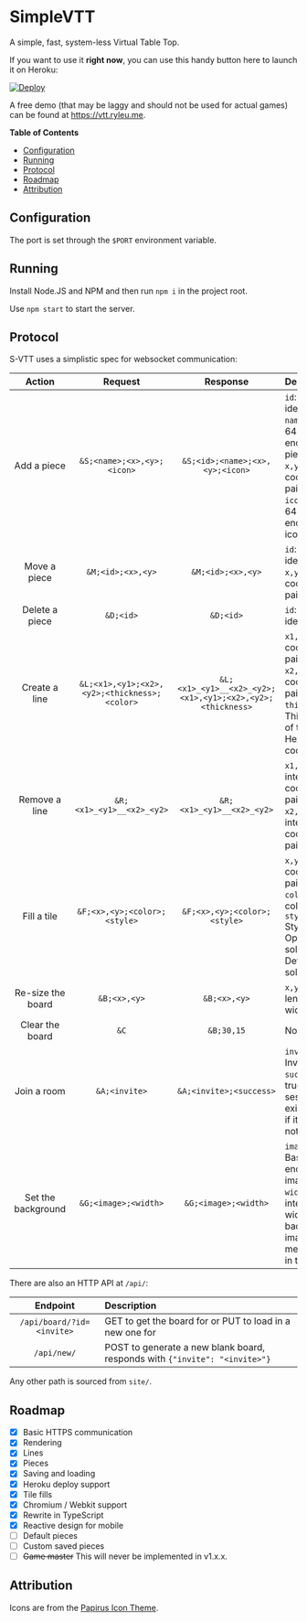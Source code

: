 # SimpleVTT
A simple, fast, system-less Virtual Table Top.

If you want to use it **right now**, you can use this handy button here to
launch it on Heroku:

[![Deploy](https://www.herokucdn.com/deploy/button.svg)](https://heroku.com/deploy?template=https://github.com/ryleu/simple-vtt/tree/main)

A free demo (that may be laggy and should not be used for actual games) can be
found at <https://vtt.ryleu.me>.

**Table of Contents**
 - [Configuration](#configuration)
 - [Running](#running)
 - [Protocol](#protocol)
 - [Roadmap](#roadmap)
 - [Attribution](#attribution)

## Configuration

The port is set through the `$PORT` environment variable.

## Running

Install Node.JS and NPM and then run `npm i` in the project root.

Use `npm start` to start the server.

## Protocol
S-VTT uses a simplistic spec for websocket communication:

|      Action       |                   Request                    |                         Response                          | Description                                                                                                                                     |
|:-----------------:|:--------------------------------------------:|:---------------------------------------------------------:|:------------------------------------------------------------------------------------------------------------------------------------------------|
|    Add a piece    |          `&S;<name>;<x>,<y>;<icon>`          |              `&S;<id>;<name>;<x>,<y>;<icon>`              | `id`: Unique identifier <br /> `name`: Base 64 encoded piece name <br /> `x,y`: Integer coordinate pair <br /> `icon`: Base 64 encoded icon URL |
|   Move a piece    |              `&M;<id>;<x>,<y>`               |                     `&M;<id>;<x>,<y>`                     | `id`: Unique identifier <br /> `x,y`: Integer coordinate pair                                                                                   |
|  Delete a piece   |                  `&D;<id>`                   |                         `&D;<id>`                         | `id`: Unique identifier                                                                                                                         |
|   Create a line   | `&L;<x1>,<y1>;<x2>,<y2>;<thickness>;<color>` | `&L;<x1>_<y1>__<x2>_<y2>;<x1>,<y1>;<x2>,<y2>;<thickness>` | `x1,y1`: Initial coordinate pair <br /> `x2,y2`: End coordinate pair <br /> `thickness`: Thickness of the line <br /> Hex color code            |
|   Remove a line   |          `&R;<x1>_<y1>__<x2>_<y2>`           |                 `&R;<x1>_<y1>__<x2>_<y2>`                 | `x1,y1`: Initial integer coordinate pair <br /> `x2,y2`: End integer coordinate pair                                                            |
|    Fill a tile    |         `&F;<x>,<y>;<color>;<style>`         |               `&F;<x>,<y>;<color>;<style>`                | `x,y`: Tile coordinate pair <br /> `color:` Hex color code <br /> `style:` Style of fill. Options: solid. Default: solid.                       |
| Re-size the board |                 `&B;<x>,<y>`                 |                       `&B;<x>,<y>`                        | `x,y` Integer length / width pair                                                                                                               |
|  Clear the board  |                     `&C`                     |                        `&B;30,15`                         | None                                                                                                                                            |
|    Join a room    |                `&A;<invite>`                 |                   `&A;<invite>;<success>`                 | `invite`: Invite code <br /> `success`: true if the session exists, false if it does not                                                        |
| Set the background|             `&G;<image>;<width>`             |                    `&G;<image>;<width>`                   | `image`: Base64-encoded image URL <br /> `width`: integer width of the background image measured in tiles                                       |

There are also an HTTP API at `/api/`:

|         Endpoint          | Description                                                                |
|:-------------------------:|:---------------------------------------------------------------------------|
| `/api/board/?id=<invite>` | GET to get the board for <invite> or PUT to load in a new one for <invite> |
|        `/api/new/`        | POST to generate a new blank board, responds with `{"invite": "<invite>"}` |

Any other path is sourced from `site/`.

## Roadmap

 - [x] Basic HTTPS communication
 - [x] Rendering
 - [x] Lines
 - [x] Pieces
 - [x] Saving and loading
 - [x] Heroku deploy support
 - [x] Tile fills
 - [x] Chromium / Webkit support
 - [x] Rewrite in TypeScript
 - [x] Reactive design for mobile
 - [ ] Default pieces
 - [ ] Custom saved pieces
 - [ ] ~~Game master~~ This will never be implemented in v1.x.x.

## Attribution
Icons are from the [Papirus Icon Theme](https://github.com/PapirusDevelopmentTeam/papirus-icon-theme).

